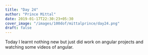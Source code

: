 ```yaml
---
title: "Day 24"
author: "Prince Mittal"
date: 2019-01-17T22:30:23+05:30
cover_image: "/images/100dof/mittalprince/day24.png"
draft: false
---
```


Today I learnt nothing new but just did work on angular projects and watching some videos of angular.